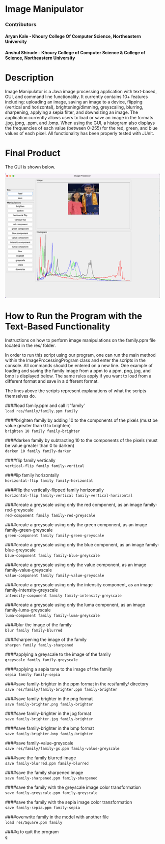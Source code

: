 # **Image Manipulator**

### **Contributors** <br>

#### Aryan Kale - Khoury College Of Computer Science, Northeastern University <br>

#### Anshul Shirude - Khoury College of Computer Science & College of Science, Northeastern University <br>

# **Description** <br>
Image Manipulator is a Java image processing application with text-based, GUI, and command line functionality. It currently contains 10+ features including: uploading an image, saving an image to a device, flipping (vertical and horizontal), brightening/dimming, greyscaling, blurring, sharpening, applying a sepia filter, and downsizing an image. The application currently allows users to load or save an image in the formats .jpg, jpng, .ppm, and .bmp. When using the GUI, a histogram also displays the frequencies of each value (between 0-255) for the red, green, and blue values of each pixel. All functionality has been properly tested with JUnit.

# **Final Product** <br>
The GUI is shown below.

![GUI](ImageLoadedProgramScreenshotGUI.png)




# **How to Run the Program with the Text-Based Functionality** <br>

Instructions on how to perform image manipulations on the family.ppm file located in the res/ folder.

In order to run this script using our program, one can run the main method within the ImageProcessingProgram class and enter the scripts in the console. All commands should be entered on a new line. One example of loading and saving the family image from a ppm to a ppm,  png, jpg, and bmp is displayed below. The same rules apply if you want to load from a different format and save in a different format.

The lines above the scripts  represent explanations of what the scripts themselves do.



####load family.ppm and call it 'family' <br>
`load res/family/family.ppm family`

####brighten family by adding 10 to the components of the pixels (must be value greater than 0 to brighten) <br>
`brighten 10 family family-brighter`

####darken family by subtracting 10 to the components of the pixels (must be value greater than 0 to darken) <br>
`darken 10 family family-darker`

####flip family vertically <br>
`vertical-flip family family-vertical`

####lip family horizontally <br>
`horizontal-flip family family-horizontal`

####flip the vertically-flipped family horizontally <br>
`horizontal-flip family-vertical family-vertical-horizontal`

####create a greyscale using only the red component, as an image family-red-greyscale <br>
`red-component family family-red-greyscale`

####create a greyscale using only the green component, as an image family-green-greyscale <br>
`green-component family family-green-greyscale`

####create a greyscale using only the blue component, as an image family-blue-greyscale <br>
`blue-component family family-blue-greyscale`

####create a greyscale using only the value component, as an image family-value-greyscale <br>
`value-component family family-value-greyscale`

####create a greyscale using only the intensity component, as an image family-intensity-greyscale <br>
`intensity-component family family-intensity-greyscale`

####create a greyscale using only the luma component, as an image family-luma-greyscale <br>
`luma-component family family-luma-greyscale`

####blur the image of the family <br>
`blur family family-blurred`

####sharpening the image of the family <br>
`sharpen family family-sharpened`

####applying a greyscale to the image of the family <br>
`greyscale family family-greyscale`

####applying a sepia tone to the image of the family <br>
`sepia family family-sepia`

####save family-brighter in the ppm format in the res/family/ directory <br>
`save res/family/family-brighter.ppm family-brighter`

####save family-brighter in the png format <br>
`save family-brighter.png family-brighter`

####save family-brighter in the jpg format <br>
`save family-brighter.jpg family-brighter`

####save family-brighter in the bmp format <br>
`save family-brighter.bmp family-brighter`

####save family-value-greyscale <br>
`save res/family/family-gs.ppm family-value-greyscale`

####save the family blurred image <br>
`save family-blurred.ppm family-blurred`

####save the family sharpened image <br>
`save family-sharpened.ppm family-sharpened`

####save the family with the greyscale image color transformation <br>
`save family-greyscale.ppm family-greyscale`

####save the family with the sepia image color transformation <br>
`save family-sepia.ppm family-sepia`

####overwrite family in the model with another file <br>
`load res/Square.ppm family`

####q to quit the program <br>
`q`
<br>
<br>